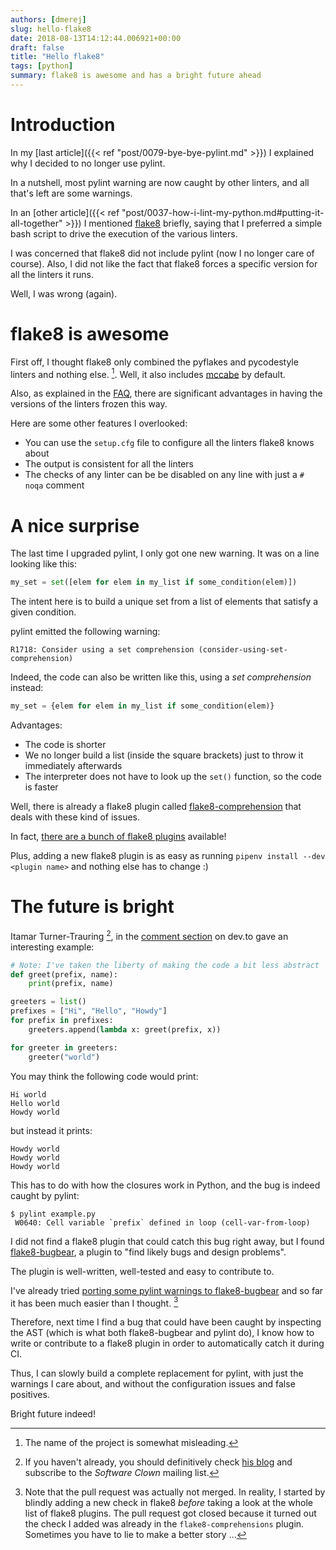 ```yaml
---
authors: [dmerej]
slug: hello-flake8
date: 2018-08-13T14:12:44.006921+00:00
draft: false
title: "Hello flake8"
tags: [python]
summary: flake8 is awesome and has a bright future ahead
---
```


# Introduction

In my [last article]({{< ref "post/0079-bye-bye-pylint.md" >}}) I explained why I decided to no longer use pylint.

In a nutshell, most pylint warning are now caught by other linters, and all that's left are
some warnings.

In an [other article]({{< ref "post/0037-how-i-lint-my-python.md#putting-it-all-together" >}}) I mentioned [flake8](http://flake8.pycqa.org/en/latest/) briefly, saying that I preferred a simple bash script to drive the execution of the various linters.

I was concerned that flake8 did not include pylint (now I no longer care of course). Also, I did not like the fact that flake8 forces a specific version for all the linters it runs.

Well, I was wrong (again).

# flake8 is awesome

First off, I thought flake8 only combined the pyflakes and pycodestyle linters and nothing else. [^1]. Well, it also includes [mccabe](https://pypi.org/project/mccabe/) by default.

Also, as explained in the [FAQ](http://flake8.pycqa.org/en/latest/faq.html#why-does-flake8-use-ranges-for-its-dependencies), there are significant advantages in having the versions of the linters frozen this way.

Here are some other features I overlooked:

* You can use the `setup.cfg` file to configure all the linters flake8 knows about
* The output is consistent for all the linters
* The checks of any linter can be be disabled on any line with just a `# noqa` comment

# A nice surprise

The last time I upgraded pylint, I only got one new warning. It was on a line looking like this:

```python
my_set = set([elem for elem in my_list if some_condition(elem)])
```

The intent here is to build a unique set from a list of elements that satisfy a given condition.

pylint emitted the following warning:

```
R1718: Consider using a set comprehension (consider-using-set-comprehension)
```

Indeed, the code can also be written like this, using a *set comprehension* instead:

```python
my_set = {elem for elem in my_list if some_condition(elem)}
```

Advantages:

* The code is shorter
* We no longer build a list (inside the  square brackets) just to throw it immediately afterwards
* The interpreter does not have to look up the `set()` function, so the code is faster

Well, there is already a flake8 plugin called [flake8-comprehension](https://pypi.org/project/flake8-comprehensions/) that deals with these kind of issues.

In fact, [there are a bunch of flake8 plugins](https://pypi.org/search/?q=flake8-) available!


Plus, adding a new flake8 plugin is as easy as running `pipenv install --dev <plugin name>` and nothing else has to change :)

# The future is bright

Itamar Turner-Trauring [^2], in the [comment section](https://dev.to/dmerejkowsky/bye-bye-pylint-4chh) on dev.to gave an interesting example:


```python
# Note: I've taken the liberty of making the code a bit less abstract
def greet(prefix, name):
    print(prefix, name)

greeters = list()
prefixes = ["Hi", "Hello", "Howdy"]
for prefix in prefixes:
    greeters.append(lambda x: greet(prefix, x))

for greeter in greeters:
    greeter("world")
```

You may think the following code would print:

```
Hi world
Hello world
Howdy world
```

but instead it prints:

```
Howdy world
Howdy world
Howdy world
```

This has to do with how the closures work in Python, and the bug is indeed caught by pylint:

```
$ pylint example.py
 W0640: Cell variable `prefix` defined in loop (cell-var-from-loop)
```


I did not find a flake8 plugin that could catch this bug right away, but I found [flake8-bugbear](https://github.com/PyCQA/flake8-bugbear), a plugin to "find likely bugs and design problems".

The plugin is well-written, well-tested and easy to contribute to.

I've already tried [porting some pylint warnings to  flake8-bugbear](https://github.com/PyCQA/flake8-bugbear/pull/51) and so far it has been much easier than I thought. [^3]


Therefore, next time I find a bug that could have been caught by inspecting the AST (which is what both flake8-bugbear and pylint do), I know how to write or contribute to a flake8 plugin in order to automatically catch it during CI.

Thus, I can slowly build a complete replacement for pylint, with just the warnings I care about, and without the configuration issues and false positives.

Bright future indeed!



[^1]: The name of the project is somewhat misleading.
[^2]: If you haven't already, you should definitively check [his blog](https://codewithoutrules.com/) and subscribe to the *Software Clown* mailing list.
[^3]: Note that the pull request was actually not merged. In reality, I started by blindly adding a new check in flake8 *before* taking a look at the whole list of flake8 plugins. The pull request got closed because it turned out the check I added was already in the `flake8-comprehensions` plugin. Sometimes you have to lie to make a better story ...
